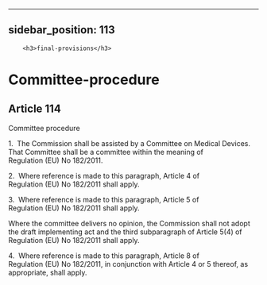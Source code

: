 
---
sidebar_position: 113
---
        <h3>final-provisions</h3>
<h1>Committee-procedure</h1>
<h2>Article 114</h2>
   <p class="stitle-article-norm">Committee procedure</p>
   <p class="norm">1.&nbsp;&nbsp;The Commission shall be assisted by a 
Committee on Medical Devices. That Committee shall be a committee within
 the meaning of Regulation&nbsp;(EU)&nbsp;No&nbsp;182/2011.</p>
   <p class="norm">2.&nbsp;&nbsp;Where reference is made to this 
paragraph, Article&nbsp;4 of Regulation&nbsp;(EU)&nbsp;No&nbsp;182/2011 
shall apply.</p>
   <p class="norm">3.&nbsp;&nbsp;Where reference is made to this 
paragraph, Article&nbsp;5 of Regulation&nbsp;(EU)&nbsp;No&nbsp;182/2011 
shall apply.</p>
   <p class="norm">Where the committee delivers no opinion, the 
Commission shall not adopt the draft implementing act and the third 
subparagraph&nbsp;of Article&nbsp;5(4) of 
Regulation&nbsp;(EU)&nbsp;No&nbsp;182/2011 shall apply.</p>
   <p class="norm">4.&nbsp;&nbsp;Where reference is made to this 
paragraph, Article&nbsp;8 of Regulation&nbsp;(EU)&nbsp;No&nbsp;182/2011,
 in conjunction with Article&nbsp;4 or 5 thereof, as appropriate, shall 
apply.</p>